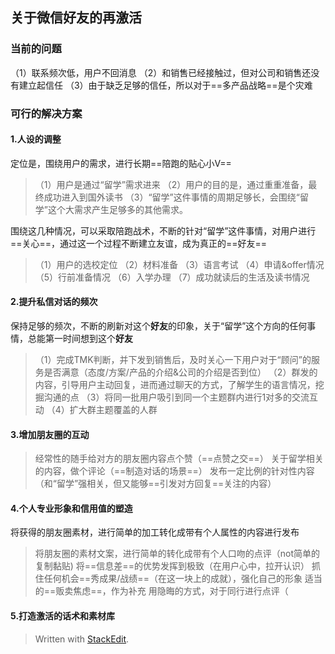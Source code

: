 

## 关于微信好友的再激活

### 当前的问题
（1）联系频次低，用户不回消息
（2）和销售已经接触过，但对公司和销售还没有建立起信任
（3）由于缺乏足够的信任，所以对于==多产品战略==是个灾难

### 可行的解决方案
#### 1.人设的调整
定位是，围绕用户的需求，进行长期==陪跑的贴心小V==
>（1）用户是通过“留学”需求进来
>（2）用户的目的是，通过重重准备，最终成功进入到国外读书
>（3）“留学”这件事情的周期足够长，会围绕“留学”这个大需求产生足够多的其他需求。

围绕这几种情况，可以采取陪跑战术，不断的针对“留学”这件事情，对用户进行==关心==，通过这一个过程不断建立友谊，成为真正的==好友==
>（1）用户的选校定位
>（2）材料准备
>（3）语言考试
>（4）申请&offer情况
>（5）行前准备情况
>（6）入学办理
>（7）成功就读后的生活及读书情况

#### 2.提升私信对话的频次
保持足够的频次，不断的刷新对这个**好友**的印象，关于“留学”这个方向的任何事情，总能第一时间想到这个**好友**
>（1）完成TMK判断，并下发到销售后，及时关心一下用户对于“顾问”的服务是否满意（态度/方案/产品的介绍&公司的介绍是否到位）
>（2）群发的内容，引导用户主动回复，进而通过聊天的方式，了解学生的语言情况，挖掘沟通的点
>（3）将同一批用户吸引到同一个主题群内进行1对多的交流互动
>（4）扩大群主题覆盖的人群

#### 3.增加朋友圈的互动
>经常性的随手给对方的朋友圈内容点个赞（==点赞之交==）
>关于留学相关的内容，做个评论（==制造对话的场景==）
>发布一定比例的针对性内容（和“留学”强相关，但又能够==引发对方回复==关注的内容）

#### 4.个人专业形象和信用值的塑造
将获得的朋友圈素材，进行简单的加工转化成带有个人属性的内容进行发布
>将朋友圈的素材文案，进行简单的转化成带有个人口吻的点评（not简单的复制黏贴)
>将==信息差==的优势发挥到极致（在用户心中，拉开认识）
>抓住任何机会==秀成果/战绩==（在这一块上的成就），强化自己的形象
>适当的==贩卖焦虑==，作为补充
>用隐晦的方式，对于同行进行点评（

#### 5.打造激活的话术和素材库












> Written with [StackEdit](https://stackedit.io/).


<!--stackedit_data:
eyJoaXN0b3J5IjpbNDA5MDQxNzkyLC0xMTkxODAwMDEzLDEyNT
k2NjE3MjgsLTEyNjUwOTMzMzMsLTExNzEyNTA1MDgsMTI3Nzcx
NjU1NCwtMzk0MTcyNzE5XX0=
-->